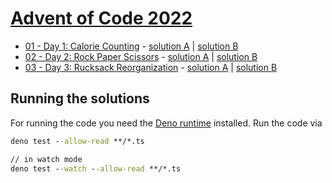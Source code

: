 # [Advent of Code 2022](https://adventofcode.com/2022)

- [01 - Day 1: Calorie Counting](https://adventofcode.com/2022/day/1) - [solution A](./01/a.ts) | [solution B](./01/b.ts)
- [02 - Day 2: Rock Paper Scissors](https://adventofcode.com/2022/day/2) - [solution A](./02/a.ts) | [solution B](./02/b.ts)
- [03 - Day 3: Rucksack Reorganization](https://adventofcode.com/2022/day/3) - [solution A](./03/a.ts) | [solution B](./03/b.ts)

## Running the solutions

For running the code you need the [Deno runtime](https://deno.land/) installed. Run the code via

```cmd
deno test --allow-read **/*.ts

// in watch mode
deno test --watch --allow-read **/*.ts
```
